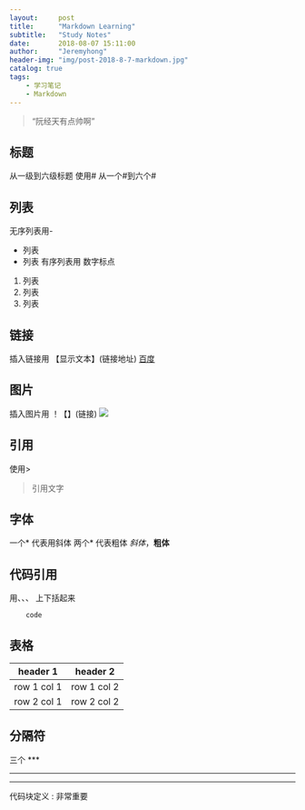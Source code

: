 ```yaml
---
layout:     post
title:      "Markdown Learning"
subtitle:   "Study Notes"
date:       2018-08-07 15:11:00
author:     "Jeremyhong"
header-img: "img/post-2018-8-7-markdown.jpg"
catalog: true
tags:
    - 学习笔记
    - Markdown
---
```


> “阮经天有点帅啊”


## 标题
从一级到六级标题 
使用# 
从一个#到六个# 

## 列表
无序列表用-
- 列表
- 列表
有序列表用 数字标点
1. 列表
2. 列表
3. 列表
## 链接 
插入链接用 【显示文本】(链接地址)
[百度](www.baidu.com)
## 图片
插入图片用  ！【】(链接)
![](https://upload-images.jianshu.io/upload_images/259-90ac0f366310f464.jpg?imageMogr2/auto-orient/strip%7CimageView2/2/w/700)
## 引用
使用>
> 引用文字
## 字体
一个* 代表用斜体
两个* 代表粗体
*斜体*，**粗体**
## 代码引用
用、、、 上下括起来
```
    code
```
## 表格

header 1 | header 2
---------|----------
row 1 col 1 | row 1 col 2
row 2 col 1 | row 2 col 2

## 分隔符
三个 ***
***
---

代码块定义
:   非常重要
